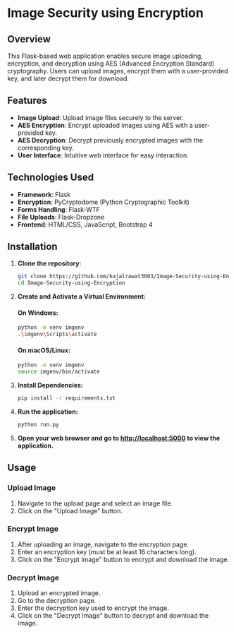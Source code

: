 # Image Security using Encryption


## Overview
This Flask-based web application enables secure image uploading, encryption, and decryption using AES (Advanced Encryption Standard) cryptography. Users can upload images, encrypt them with a user-provided key, and later decrypt them for download.


## Features
- **Image Upload**: Upload image files securely to the server.
- **AES Encryption**: Encrypt uploaded images using AES with a user-provided key.
- **AES Decryption**: Decrypt previously encrypted images with the corresponding key.
- **User Interface**: Intuitive web interface for easy interaction.


## Technologies Used
- **Framework**: Flask
- **Encryption**: PyCryptodome (Python Cryptographic Toolkit)
- **Forms Handling**: Flask-WTF
- **File Uploads**: Flask-Dropzone
- **Frontend**: HTML/CSS, JavaScript, Bootstrap 4


## Installation
1. **Clone the repository:**
   ```bash
   git clone https://github.com/kajalrawat3603/Image-Security-using-Encryption.git
   cd Image-Security-using-Encryption
   ```

2. **Create and Activate a Virtual Environment:**
     #### On Windows:
     ```bash
     python -m venv imgenv
     .\imgenv\Scripts\activate
     ```
  
     #### On macOS/Linux:
     ```bash
     python -m venv imgenv
     source imgenv/bin/activate
     ```
3. **Install Dependencies:**
   ```bash
   pip install -r requirements.txt
   ```

4. **Run the application:**
   ```bash
   python run.py
   ```

5. **Open your web browser and go to [http://localhost:5000](http://localhost:5000) to view the application.**

   
## Usage
   ### Upload Image
   1. Navigate to the upload page and select an image file.
   2. Click on the "Upload Image" button.
   
   ### Encrypt Image
   1. After uploading an image, navigate to the encryption page.
   2. Enter an encryption key (must be at least 16 characters long).
   3. Click on the "Encrypt Image" button to encrypt and download the image.
   
   ### Decrypt Image
   1. Upload an encrypted image.
   2. Go to the decryption page.
   3. Enter the decryption key used to encrypt the image.
   4. Click on the "Decrypt Image" button to decrypt and download the image.

